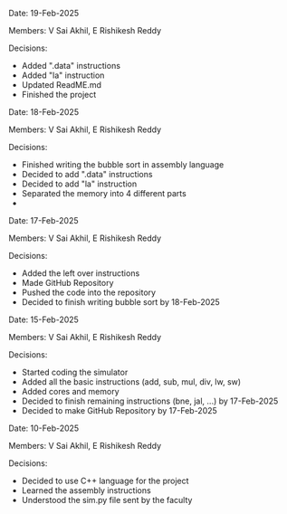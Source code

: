 Date: 19-Feb-2025

Members: V Sai Akhil, E Rishikesh Reddy

Decisions:
- Added ".data" instructions
- Added "la" instruction
- Updated ReadME.md
- Finished the project

Date: 18-Feb-2025

Members: V Sai Akhil, E Rishikesh Reddy

Decisions:
- Finished writing the bubble sort in assembly language
- Decided to add ".data" instructions 
- Decided to add "la" instruction 
- Separated the memory into 4 different parts
- 

Date: 17-Feb-2025

Members: V Sai Akhil, E Rishikesh Reddy

Decisions:
- Added the left over instructions
- Made GitHub Repository 
- Pushed the code into the repository
- Decided to finish writing bubble sort by 18-Feb-2025

Date: 15-Feb-2025

Members: V Sai Akhil, E Rishikesh Reddy

Decisions:
- Started coding the simulator
- Added all the basic instructions (add, sub, mul, div, lw, sw)
- Added cores and memory
- Decided to finish remaining instructions (bne, jal, ...) by 17-Feb-2025
- Decided to make GitHub Repository by 17-Feb-2025


Date: 10-Feb-2025

Members: V Sai Akhil, E Rishikesh Reddy

Decisions: 
- Decided to use C++ language for the project
- Learned the assembly instructions
- Understood the sim.py file sent by the faculty
